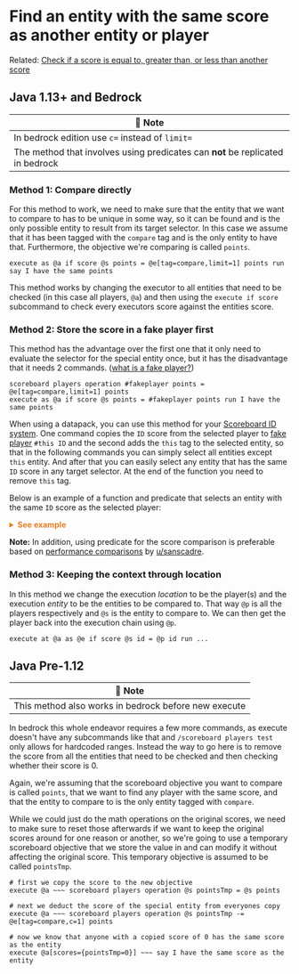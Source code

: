 # Find an entity with the same score as another entity or player

Related: [Check if a score is equal to, greater than, or less than another score](/wiki/questions/scorecompare)

## Java 1.13+ and Bedrock

| 📝 Note |
|---------|
|In bedrock edition use `c=` instead of `limit=`|
|The method that involves using predicates can **not** be replicated in bedrock|

### Method 1: Compare directly

For this method to work, we need to make sure that the entity that we want to compare to has to be unique in some way, so it can be found and is the only possible entity to result from its target selector. In this case we assume that it has been tagged with the `compare` tag and is the only entity to have that. Furthermore, the objective we're comparing is called `points`.

```mcfunction
execute as @a if score @s points = @e[tag=compare,limit=1] points run say I have the same points
```

This method works by changing the executor to all entities that need to be checked (in this case all players, `@a`) and then using the `execute if score` subcommand to check every executors score against the entities score.

### Method 2: Store the score in a fake player first

This method has the advantage over the first one that it only need to evaluate the selector for the special entity once, but it has the disadvantage that it needs 2 commands. ([what is a fake player?](/wiki/questions/fakeplayer))

```
scoreboard players operation #fakeplayer points = @e[tag=compare,limit=1] points
execute as @a if score @s points = #fakeplayer points run I have the same points
```

When using a datapack, you can use this method for your [Scoreboard ID system](/wiki/questions/linkentity).
One command copies the `ID` score from the selected player to [fake player](/wiki/questions/fakeplayer) `#this ID` and the second adds the `this` tag to the selected entity, so that in the following commands you can simply select all entities except `this` entity. And after that you can easily select any entity that has the same `ID` score in any target selector. At the end of the function you need to remove `this` tag. 

Below is an example of a function and predicate that selects an entity with the same `ID` score as the selected player:

<details>
  <summary style="color: #e67e22; font-weight: bold;">See example</summary>

```mcfunction
# funtion example:some_function (run as player)
scoreboard players operation #this ID = @s ID
tag @s add this
execute as @e[predicate=example:this_id,tag=!this] run say Some ID!
tellraw @s ["ID ",{"selector":"@s"}," = ",{"selector":"@e[predicate=example:this_id,tag=!this]"}]
tag @s remove this
```

```json
# predicate example:this_id
{
    "condition": "minecraft:entity_scores",
    "entity": "this",
    "scores": {
        "ID": {
            "min": {
                "type": "minecraft:score",
                "target": {
                    "type": "minecraft:fixed",
                    "name": "#this"
                },
                "score": "ID"
            },
            "max": {
                "type": "minecraft:score",
                "target": {
                    "type": "minecraft:fixed",
                    "name": "#this"
                },
                "score": "ID"
            }
        }
    }
}
```

</details>

**Note:** In addition, using predicate for the score comparison is preferable based on [performance comparisons](https://www.reddit.com/r/MinecraftCommands/comments/1ceck9n/comment/l1u6z2a) by [u/sanscadre](https://www.reddit.com/u/sanscadre).

### Method 3: Keeping the context through location

In this method we change the execution _location_ to be the player(s) and the execution _entity_ to be the entities to be compared to. That way `@p` is all the players respectively and `@s` is the entity to compare to. We can then get the player back into the execution chain using `@p`. 

```mcfunction
execute at @a as @e if score @s id = @p id run ...
```

## Java Pre-1.12

| 📝 Note |
|---------|
|This method also works in bedrock before new execute|

In bedrock this whole endeavor requires a few more commands, as execute doesn't have any subcommands like that and `/scoreboard players test` only allows for hardcoded ranges. Instead the way to go here is to remove the score from all the entities that need to be checked and then checking whether their score is 0.

Again, we're assuming that the scoreboard objective you want to compare is called `points`, that we want to find any player with the same score, and that the entity to compare to is the only entity tagged with `compare`.

While we could just do the math operations on the original scores, we need to make sure to reset those afterwards if we want to keep the original scores around for one reason or another, so we're going to use a temporary scoreboard objective that we store the value in and can modify it without affecting the original score. This temporary objective is assumed to be called `pointsTmp`.

```mcfunction
# first we copy the score to the new objective
execute @a ~~~ scoreboard players operation @s pointsTmp = @s points

# next we deduct the score of the special entity from everyones copy
execute @a ~~~ scoreboard players operation @s pointsTmp -= @e[tag=compare,c=1] points

# now we know that anyone with a copied score of 0 has the same score as the entity
execute @a[scores={pointsTmp=0}] ~~~ say I have the same score as the entity
```